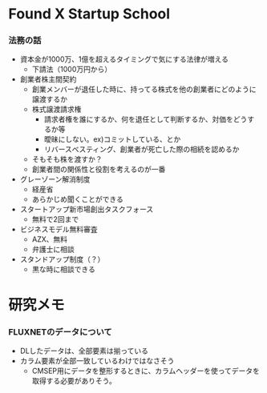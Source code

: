 # Found X Startup School

### 法務の話
- 資本金が1000万、1億を超えるタイミングで気にする法律が増える
	- 下請法（1000万円から）
- 創業者株主間契約
	- 創業メンバーが退任した時に、持ってる株式を他の創業者にどのように譲渡するか
	- 株式譲渡請求権
		- 請求者権を誰にするか、何を退任として判断するか、対価をどうするか等
		- 曖昧にしない。ex)コミットしている、とか
		- リバースべスティング、創業者が死亡した際の相続を認めるか
	- そもそも株を渡すか？
	- 創業者間の関係性と役割を考えるのが一番
- グレーゾーン解消制度
	- 経産省
	- あらかじめ聞くことができる
- スタートアップ新市場創出タスクフォース
	- 無料で2回まで
- ビジネスモデル無料審査
	- AZX、無料
	- 弁護士に相談
- スタンドアップ制度（？）
	- 黒な時に相談できる

# 研究メモ
### FLUXNETのデータについて
- DLしたデータは、全部要素は揃っている
- カラム要素が全部一致しているわけではなさそう
	- CMSEP用にデータを整形するときに、カラムヘッダーを使ってデータを取得する必要がありそう。